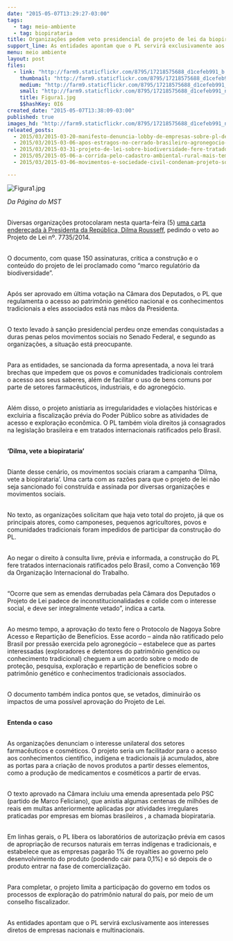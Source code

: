 ```yaml
---
date: "2015-05-07T13:29:27-03:00"
tags:
  - tag: meio-ambiente
  - tag: biopirataria
title: Organizações pedem veto presidencial de projeto de lei da biopirataria
support_line: As entidades apontam que o PL servirá exclusivamente aos interesses diretos de empresas nacionais e multinacionais.
menu: meio ambiente
layout: post
files:
  - link: "http://farm9.staticflickr.com/8795/17218575688_d1cefeb991_b.jpg"
    thumbnail: "http://farm9.staticflickr.com/8795/17218575688_d1cefeb991_t.jpg"
    medium: "http://farm9.staticflickr.com/8795/17218575688_d1cefeb991_z.jpg"
    small: "http://farm9.staticflickr.com/8795/17218575688_d1cefeb991_n.jpg"
    title: Figura1.jpg
    $$hashKey: 0I6
created_date: "2015-05-07T13:38:09-03:00"
published: true
images_hd: "http://farm9.staticflickr.com/8795/17218575688_d1cefeb991_n.jpg"
releated_posts:
  - 2015/03/2015-03-20-manifesto-denuncia-lobby-de-empresas-sobre-pl-de-recursos-geneticos.md
  - 2015/03/2015-03-06-apos-estragos-no-cerrado-brasileiro-agronegocio-avanca-sobre-terras-mocambicanas.md
  - 2015/03/2015-03-31-projeto-de-lei-sobre-biodiversidade-fere-tratado-internacional-diz-seu-dirigente.md
  - 2015/05/2015-05-06-a-corrida-pelo-cadastro-ambiental-rural-mais-tempo-e-mais-questionamentos.md
  - 2015/03/2015-03-06-movimentos-e-sociedade-civil-condenam-projeto-sobre-recursos-geneticos.md

---
```

<p><img alt="Figura1.jpg" src="http://farm9.staticflickr.com/8795/17218575688_d1cefeb991_b.jpg" /></p>

<p><em>Da P&aacute;gina do MST</em></p>

<p><br />
Diversas organiza&ccedil;&otilde;es protocolaram nesta quarta-feira (5) <a href="http://terradedireitos.org.br/wp-content/uploads/2015/05/VETA-DILMA-PL-7735.pdf" target="_blank">uma carta endere&ccedil;ada &agrave; Presidenta da Rep&uacute;blica, Dilma Rousseff</a>, pedindo o veto ao Projeto de Lei n&ordm;. 7735/2014.</p>

<p><br />
O documento, com quase 150 assinaturas, critica a constru&ccedil;&atilde;o e o conte&uacute;do do projeto de lei proclamado como &ldquo;marco regulat&oacute;rio da biodiversidade&rdquo;.</p>

<p><br />
Ap&oacute;s ser aprovado em &uacute;ltima vota&ccedil;&atilde;o na C&acirc;mara dos Deputados, o PL que regulamenta o acesso ao patrim&ocirc;nio gen&eacute;tico nacional e os conhecimentos tradicionais a eles associados est&aacute; nas m&atilde;os da Presidenta.</p>

<p><br />
O texto levado &agrave; san&ccedil;&atilde;o presidencial perdeu onze emendas conquistadas a duras penas pelos movimentos sociais no Senado Federal, e segundo as organiza&ccedil;&otilde;es, a situa&ccedil;&atilde;o est&aacute; preocupante.</p>

<p><br />
Para as entidades, se sancionada da forma apresentada, a nova lei trar&aacute; brechas que impedem que os povos e comunidades tradicionais controlem o acesso aos seus saberes, al&eacute;m de facilitar o uso de bens comuns por parte de setores farmac&ecirc;uticos, industriais, e do agroneg&oacute;cio.</p>

<p><br />
Al&eacute;m disso, o projeto anistiaria as irregularidades e viola&ccedil;&otilde;es hist&oacute;ricas e excluiria a fiscaliza&ccedil;&atilde;o pr&eacute;via do Poder P&uacute;blico sobre as atividades de acesso e explora&ccedil;&atilde;o econ&ocirc;mica. O PL tamb&eacute;m viola direitos j&aacute; consagrados na legisla&ccedil;&atilde;o brasileira e em tratados internacionais ratificados pelo Brasil.</p>

<p><br />
<strong>&lsquo;Dilma, vete a biopirataria&rsquo;</strong></p>

<p><br />
Diante desse cen&aacute;rio, os movimentos sociais criaram a campanha &lsquo;Dilma, vete a biopirataria&rsquo;. Uma carta com as raz&otilde;es para que o projeto de lei n&atilde;o seja sancionado foi constru&iacute;da e assinada por diversas organiza&ccedil;&otilde;es e movimentos sociais.</p>

<p><br />
No texto, as organiza&ccedil;&otilde;es solicitam que haja veto total do projeto, j&aacute; que os principais atores, como camponeses, pequenos agricultores, povos e comunidades tradicionais foram impedidos de participar da constru&ccedil;&atilde;o do PL.</p>

<p><br />
Ao negar o direito &agrave; consulta livre, pr&eacute;via e informada, a constru&ccedil;&atilde;o do PL fere tratados internacionais ratificados pelo Brasil, como a Conven&ccedil;&atilde;o 169 da Organiza&ccedil;&atilde;o Internacional do Trabalho.</p>

<p><br />
&ldquo;Ocorre que sem as emendas derrubadas pela C&acirc;mara dos Deputados o Projeto de Lei padece de inconstitucionalidades e colide com o interesse social, e deve ser integralmente vetado&rdquo;, indica a carta.</p>

<p><br />
Ao mesmo tempo, a aprova&ccedil;&atilde;o do texto fere o Protocolo de Nagoya Sobre Acesso e Reparti&ccedil;&atilde;o de Benef&iacute;cios. Esse acordo &ndash; ainda n&atilde;o ratificado pelo Brasil por press&atilde;o exercida pelo agroneg&oacute;cio &ndash; estabelece que as partes interessadas (exploradores e detentores do patrim&ocirc;nio gen&eacute;tico ou conhecimento tradicional) cheguem a um acordo sobre o modo de prote&ccedil;&atilde;o, pesquisa, explora&ccedil;&atilde;o e reparti&ccedil;&atilde;o de benef&iacute;cios sobre o patrim&ocirc;nio gen&eacute;tico e conhecimentos tradicionais associados.</p>

<p><br />
O documento tamb&eacute;m indica pontos que, se vetados, diminuir&atilde;o os impactos de uma poss&iacute;vel aprova&ccedil;&atilde;o do Projeto de Lei.</p>

<p><br />
<strong>Entenda o caso</strong></p>

<p><br />
As organiza&ccedil;&otilde;es denunciam o interesse unilateral dos setores farmac&ecirc;uticos e cosm&eacute;ticos. O projeto seria um facilitador para o acesso aos conhecimentos cient&iacute;fico, ind&iacute;gena e tradicionais j&aacute; acumulados, abre as portas para a cria&ccedil;&atilde;o de novos produtos a partir desses elementos, como a produ&ccedil;&atilde;o de medicamentos e cosm&eacute;ticos a partir de ervas.</p>

<p><br />
O texto aprovado na C&acirc;mara incluiu uma emenda apresentada pelo PSC (partido de Marco Feliciano), que anistia algumas centenas de milh&otilde;es de reais em multas anteriormente aplicadas por atividades irregulares praticadas por empresas em biomas brasileiros , a chamada biopirataria.</p>

<p><br />
Em linhas gerais, o PL libera os laborat&oacute;rios de autoriza&ccedil;&atilde;o pr&eacute;via em casos de apropria&ccedil;&atilde;o de recursos naturais em terras ind&iacute;genas e tradicionais, e estabelece que as empresas pagar&atilde;o 1% de royalties ao governo pelo desenvolvimento do produto (podendo cair para 0,1%) e s&oacute; depois de o produto entrar na fase de comercializa&ccedil;&atilde;o.</p>

<p><br />
Para completar, o projeto limita a participa&ccedil;&atilde;o do governo em todos os processos de explora&ccedil;&atilde;o do patrim&ocirc;nio natural do pa&iacute;s, por meio de um conselho fiscalizador.</p>

<p><br />
As entidades apontam que o PL servir&aacute; exclusivamente aos interesses diretos de empresas nacionais e multinacionais.</p>
